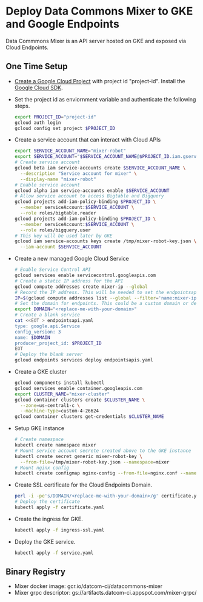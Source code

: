 # Deploy Data Commons Mixer to GKE and Google Endpoints

Data Commmons Mixer is an API server hosted on GKE and exposed via Cloud
Endpoints.

## One Time Setup

-   [Create a Google Cloud Project](https://cloud.google.com/resource-manager/docs/creating-managing-projects)
    with project id "project-id". Install the
    [Google Cloud SDK](https://cloud.google.com/sdk/install).

-   Set the project id as enviornment variable and authenticate the following
    steps.

    ```bash
    export PROJECT_ID="project-id"
    gcloud auth login
    gcloud config set project $PROJECT_ID
    ```

-   Create a service account that can interact with Cloud APIs

    ```bash
    export SERVICE_ACCOUNT_NAME="mixer-robot"
    export SERVICE_ACCOUNT="$SERVICE_ACCOUNT_NAME@$PROJECT_ID.iam.gserviceaccount.com"
    # Create service account
    gcloud beta iam service-accounts create $SERVICE_ACCOUNT_NAME \
      --description "Service account for mixer" \
      --display-name "mixer-robot"
    # Enable service account
    gcloud alpha iam service-accounts enable $SERVICE_ACCOUNT
    # Allow service account to access Bigtable and Bigquery
    gcloud projects add-iam-policy-binding $PROJECT_ID \
      --member serviceAccount:$SERVICE_ACCOUNT \
      --role roles/bigtable.reader
    gcloud projects add-iam-policy-binding $PROJECT_ID \
      --member serviceAccount:$SERVICE_ACCOUNT \
      --role roles/bigquery.user
    # This key will be used later by GKE
    gcloud iam service-accounts keys create /tmp/mixer-robot-key.json \
      --iam-account $SERVICE_ACCOUNT
    ```

-   Create a new managed Google Cloud Service

    ```bash
    # Enable Service Control API
    gcloud services enable servicecontrol.googleapis.com
    # Create a static IP address for the API
    gcloud compute addresses create mixer-ip --global
    # Record the IP address. This will be needed to set the endpointsapi.yaml
    IP=$(gcloud compute addresses list --global --filter='name:mixer-ip' --format='value(ADDRESS)')
    # Set the domain for endpoints. This could be a custom domain or default domain from Endpoints like xxx.endpoints.$PROJECT_ID.cloud.goog
    export DOMAIN="<replace-me-with-your-domain>"
    # Create a blank service
    cat <<EOT > endpointsapi.yaml
    type: google.api.Service
    config_version: 3
    name: $DOMAIN
    producer_project_id: $PROJECT_ID
    EOT
    # Deploy the blank server
    gcloud endpoints services deploy endpointsapis.yaml
    ```

-   Create a GKE cluster

    ```bash
    gcloud components install kubectl
    gcloud services enable container.googleapis.com
    export CLUSTER_NAME="mixer-cluster"
    gcloud container clusters create $CLUSTER_NAME \
      --zone=us-central1-c \
      --machine-type=custom-4-26624
    gcloud container clusters get-credentials $CLUSTER_NAME
    ```

-   Setup GKE instance

    ```bash
    # Create namespace
    kubectl create namespace mixer
    # Mount service account secrete created above to the GKE instance
    kubectl create secret generic mixer-robot-key \
      --from-file=/tmp/mixer-robot-key.json --namespace=mixer
    # Mount nginx config
    kubectl create configmap nginx-config --from-file=nginx.conf --namespace=mixer
    ```

-   Create SSL certificate for the Cloud Endpoints Domain.

    ```bash
    perl -i -pe's/DOMAIN/<replace-me-with-your-domain>/g' certificate.yaml
    # Deploy the certificate
    kubectl apply -f certificate.yaml
    ```

-   Create the ingress for GKE.

    ```bash
    kubectl apply -f ingress-ssl.yaml
    ```

-   Deploy the GKE service.

    ```bash
    kubectl apply -f service.yaml
    ```

## Binary Registry

- Mixer docker image: gcr.io/datcom-ci/datacommons-mixer
- Mixer grpc descriptor: gs://artifacts.datcom-ci.appspot.com/mixer-grpc/
